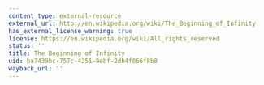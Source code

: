 ```yaml
---
content_type: external-resource
external_url: http://en.wikipedia.org/wiki/The_Beginning_of_Infinity
has_external_license_warning: true
license: https://en.wikipedia.org/wiki/All_rights_reserved
status: ''
title: The Beginning of Infinity
uid: ba7439bc-757c-4251-9ebf-2db4f866f8b8
wayback_url: ''
---
```

